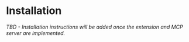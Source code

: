 # Installation

*TBD - Installation instructions will be added once the extension and MCP server are implemented.*